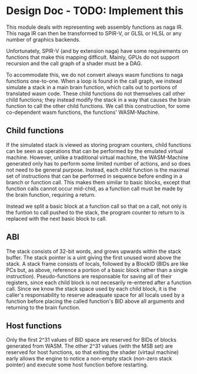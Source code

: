 # Design Doc - TODO: Implement this

This module deals with representing web assembly functions as naga IR. This naga IR can then be transformed to SPIR-V, or GLSL or HLSL or any number of graphics backends. 

Unfortunately, SPIR-V (and by extension naga) have some requirements on functions that make this mapping difficult. Mainly, GPUs do not support recursion and the call graph of a shader must be a DAG.

To accommodate this, we do not convert always wasm functions to naga functions one-to-one. When a loop is found in the call graph, we instead simulate a stack in a main brain function, which calls out to portions of translated wasm code. These child functions do not themselves call other child functions; they instead modify the stack in a way that causes the brain function to call the other child functions. We call this construction, for some co-dependent wasm functions, the functions' WASM-Machine.

## Child functions

If the simulated stack is viewed as storing program counters, child functions can be seen as operations that can be performed by the emulated virtual machine. However, unlike a traditional virtual machine, the WASM-Machine generated only has to perform some limited number of actions, and so does not need to be general purpose. Instead, each child function is the maximal set of instructions that can be performed in sequence before ending in a branch or function call. This makes them similar to basic blocks, except that function calls cannot occur mid-chid, as a function call must be made by the brain function, requiring a return. 

Instead we split a basic block at a function call so that on a call, not only is the funtion to call pushed to the stack, the program counter to return to is replaced with the next basic block to call.

## ABI

The stack consists of 32-bit words, and grows upwards within the stack buffer. The stack pointer is a uint giving the first unused word above the stack. A stack frame consists of locals, followed by a BlockID (BIDs are like PCs but, as above, reference a portion of a basic block rather than a single instruction). Pseudo-functions are responsable for saving all of their registers, since each child block is not necesarily re-entered after a function call. Since we know the stack space used by each child block, it is the caller's responsability to reserve adeaquate space for all locals used by a function before placing the called function's BID above all arguments and returning to the brain function.

## Host functions

Only the first 2^31 values of BID space are reserved for BIDs of blocks generated from WASM. The other 2^31 values (with the MSB set) are reserved for host functions, so that exiting the shader (virtaul machine) early allows the engine to notice a non-empty stack (non-zero stack pointer) and execute some host function before restarting.